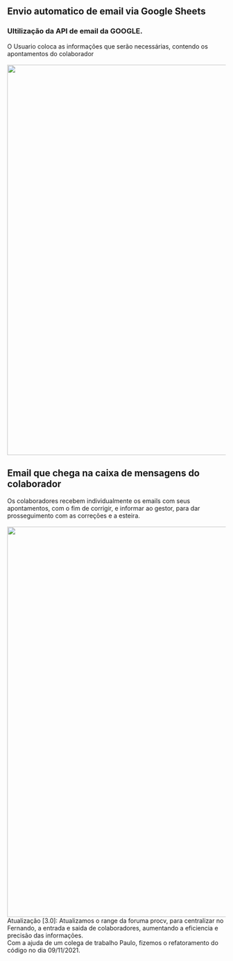 <!DOCTYPE html>
<html lang="pt-br">
<head>
    <meta charset="UTF-8">
    <meta http-equiv="X-UA-Compatible" content="IE=edge">
    <meta name="viewport" content="width=device-width, initial-scale=1.0">
    
</head>
<body>
    <div style="border: 1px; border-radius: 3px; border-color: aliceblue;">
     <h2> Envio automatico de email via Google Sheets</h2>
     </div>
     <h3> Ultilização da API de email da GOOGLE.</h3>
     <div>O Usuario coloca as informações que serão necessárias, contendo os apontamentos do colaborador</div><br>
     <img style="border-color: #FFFF" width="900px" src="..imag/Capturar.PNG"></img>
     <div>
        <h2>Email que chega na caixa de mensagens do colaborador</h2>
        </div>
        <div>Os colaboradores recebem individualmente os emails com seus apontamentos, com o fim de corrigir, e informar ao gestor, para dar prosseguimento com as correções e a esteira.
     </div>
     <br>
     <img width="900px" src="..imag/emailEnviado.PNG"></img>
     <div>
      Atualização [3.0]: Atualizamos o range da foruma procv, para centralizar no Fernando, a entrada e saida de colaboradores, aumentando a eficiencia e precisão das informações.
     </div>
     <footer>
        Com a ajuda de um colega de trabalho Paulo, fizemos o refatoramento do código no dia 09/11/2021.
     </footer>
</body>
</html>